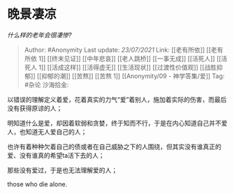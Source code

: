 # 晚景凄凉
*什么样的老年会很凄惨?*

> Author: #Anonymity
> Last update: *23/07/2021*
> Link: [[老有所依]] [[老有所依 1]] [[终末见证]] [[中年悲哀]] [[老人跳桥]] [[一事无成]] [[活死人]] [[活死人 1]] [[活成这样]] [[活得虚无]] [[生活现状]] [[过渡性价值观]] [[战胜抑郁]] [[抑郁的潮]] [[苦熬]] [[苦熬 1]] [[Anonymity/09 - 神学答集/爱]]
> Tag: #杂论
> 沙海拾金:

以错误的理解定义着爱，花着真实的力气“爱”着别人，施加着实际的伤害，而最后没有获得原谅的人；

明知道什么是爱，却因着软弱和贪婪，终于知而不行，于是在内心知道自己并不爱人，也知道无人爱自己的人；

也许有着种种欠着自己的债或者在自己威胁之下的人围绕，但其实没有谁真正的爱、没有谁真的希望ta活下去的人；

那些没有爱过，于是也无法理解爱的人；

those who die alone.
